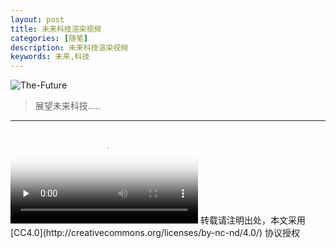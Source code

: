 ```yaml
---
layout: post
title: 未来科技渲染视频
categories: [随笔]
description: 未来科技渲染视频
keywords: 未来,科技
---
```


![The-Future](https://cdn.mritd.me/markdown/The-Future2-1024x400.jpg)

> 展望未来科技.....

<!--more-->

---

<video id="video" controls="" preload="none" poster="https://cdn.mritd.me/markdown/The-Future1-1024x406.jpg">
      <source id="mp4" src="http://7xjost.com1.z0.glb.clouddn.com/videos/The-future.mp4" type="video/mp4">
      <p>Your user agent does not support the HTML5 Video element.</p>
</video>
转载请注明出处，本文采用 [CC4.0](http://creativecommons.org/licenses/by-nc-nd/4.0/) 协议授权
